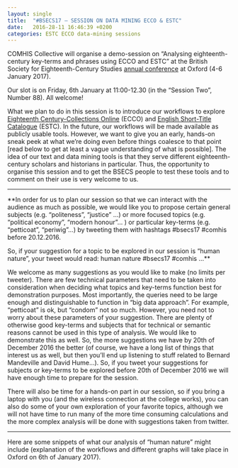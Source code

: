 ```yaml
---
layout: single
title:  "#BSECS17 – SESSION ON DATA MINING ECCO & ESTC"
date:   2016-28-11 16:46:39 +0200
categories: ESTC ECCO data-mining sessions
---
```

COMHIS Collective will organise a demo-session on “Analysing eighteenth-century key-terms and phrases using ECCO and ESTC” at the British Society for Eighteenth-Century Studies [annual conference][BSECS17] at Oxford (4-6 January 2017).

Our slot is on Friday, 6th January at 11:00-12.30 (in the “Session Two”, Number 88). All welcome!

What we plan to do in this session is to introduce our workflows to explore [Eighteenth Century-Collections Online][ECCO] (ECCO) and [English Short-Title Catalogue][ESTC] (ESTC). In the future, our workflows will be made available as publicly usable tools. However, we want to give you an early, hands-on sneak peek at what we’re doing even before things coalesce to that point [read below to get at least a vague understanding of what is possible]. The idea of our text and data mining tools is that they serve different eighteenth-century scholars and historians in particular. Thus, the opportunity to organise this session and to get the BSECS people to test these tools and to comment on their use is very welcome to us.

***

**In order for us to plan our  session so that we can interact with the audience as much as possible, we would like you to propose certain general subjects (e.g. “politeness”, “justice” …) or more focused topics (e.g. “political economy”, “modern honour”… ) or particular key-terms (e.g. “petticoat”, “periwig”…) by tweeting them with hashtags #bsecs17 #comhis before 20.12.2016.

So, if your suggestion for a topic to be explored in our session is “human nature”, your tweet would read: human nature #bsecs17 #comhis …**

We welcome as many suggestions as you would like to make (no limits per tweeter). There are few technical parameters that need to be taken into consideration when deciding what topics and key-terms function best for demonstration purposes. Most importantly, the queries need to be large enough and distinguishable to function in “big data approach”. For example, “petticoat” is ok, but “condom” not so much. However, you need not to worry about these parameters of your suggestion. There are plenty of otherwise good key-terms and subjects that for technical or semantic reasons cannot be used in this type of analysis. We would like to demonstrate this as well. So, the more suggestions we have by 20th of December 2016 the better (of course, we have a long list of things that interest us as well, but then you’ll end up listening to stuff related to Bernard Mandeville and David Hume…). So, if you tweet your suggestions for subjects or key-terms to be explored before 20th of December 2016 we will have enough time to prepare for the session.

There will also be time for a hands-on part in our session, so if you bring a laptop with you (and the wireless connection at the college works), you can also do some of your own exploration of your favorite topics, although we will not have time to run many of the more time consuming calculations and the more complex analysis will be done with suggestions taken from twitter.

***

Here are some snippets of what our analysis of “human nature” might include (explanation of the workflows and different graphs will take place in Oxford on 6th of January 2017).

[BSECS17]: https://www.bsecs.org.uk/conferences/annual-conference/
[ECCO]: https://github.com/jiemakel/ecco-estc-search-ui
[ESTC]: https://github.com/rOpenGov/estc
